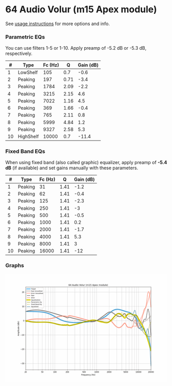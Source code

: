 # 64 Audio Volur (m15 Apex module)
See [usage instructions](https://github.com/jaakkopasanen/AutoEq#usage) for more options and info.

### Parametric EQs
You can use filters 1-5 or 1-10. Apply preamp of -5.2 dB or -5.3 dB, respectively.

|   # | Type      |   Fc (Hz) |    Q |   Gain (dB) |
|-----|-----------|-----------|------|-------------|
|   1 | LowShelf  |       105 | 0.7  |        -0.6 |
|   2 | Peaking   |       197 | 0.71 |        -3.4 |
|   3 | Peaking   |      1784 | 2.09 |        -2.2 |
|   4 | Peaking   |      3215 | 2.15 |         4.6 |
|   5 | Peaking   |      7022 | 1.16 |         4.5 |
|   6 | Peaking   |       369 | 1.66 |        -0.4 |
|   7 | Peaking   |       765 | 2.11 |         0.8 |
|   8 | Peaking   |      5999 | 4.84 |         1.2 |
|   9 | Peaking   |      9327 | 2.58 |         5.3 |
|  10 | HighShelf |     10000 | 0.7  |       -11.4 |

### Fixed Band EQs
When using fixed band (also called graphic) equalizer, apply preamp of **-5.4 dB** (if available) and set gains manually with these parameters.

|   # | Type    |   Fc (Hz) |    Q |   Gain (dB) |
|-----|---------|-----------|------|-------------|
|   1 | Peaking |        31 | 1.41 |        -1.2 |
|   2 | Peaking |        62 | 1.41 |        -0.4 |
|   3 | Peaking |       125 | 1.41 |        -2.3 |
|   4 | Peaking |       250 | 1.41 |        -3   |
|   5 | Peaking |       500 | 1.41 |        -0.5 |
|   6 | Peaking |      1000 | 1.41 |         0.2 |
|   7 | Peaking |      2000 | 1.41 |        -1.7 |
|   8 | Peaking |      4000 | 1.41 |         5.3 |
|   9 | Peaking |      8000 | 1.41 |         3   |
|  10 | Peaking |     16000 | 1.41 |       -12   |

### Graphs
![](./64%20Audio%20Volur%20(m15%20Apex%20module).png)
